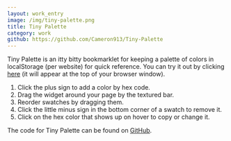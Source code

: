 ```yaml
---
layout: work_entry
image: /img/tiny-palette.png
title: Tiny Palette
category: work
github: https://github.com/Cameron913/Tiny-Palette
---
```

Tiny Palette is an itty bitty bookmarklet for keeping a palette of colors in localStorage (per website) for quick reference. You can try it out by clicking <a href="javascript:(function()%7Bdocument.body.appendChild(document.createElement(%27script%27)).src%3D%27http://host.camerongarrett.com/Tiny-Palette/tiny-palette.js%27%3B%7D)()%3B">here</a> (it will appear at the top of your browser window).

1. Click the plus sign to add a color by hex code.
2. Drag the widget around your page by the textured bar.
3. Reorder swatches by dragging them.
4. Click the little minus sign in the bottom corner of a swatch to remove it.
5. Click on the hex color that shows up on hover to copy or change it.

The code for Tiny Palette can be found on [GitHub](https://github.com/Cameron913/Tiny-Palette).
